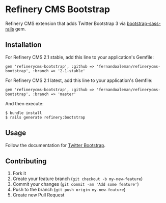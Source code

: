 # Refinery CMS Bootstrap

Refinery CMS extension that adds Twitter Bootstrap 3 via [bootstrap-sass-rails](https://github.com/yabawock/bootstrap-sass-rails) gem.

## Installation

For Refinery CMS 2.1 stable, add this line to your application's Gemfile:

    gem 'refinerycms-bootstrap', :github => 'fernandoaleman/refinerycms-bootstrap', :branch => '2-1-stable'

For Refinery CMS 2.1 latest, add this line to your application's Gemfile:

    gem 'refinerycms-bootstrap', :github => 'fernandoaleman/refinerycms-bootstrap', :branch => 'master'

And then execute:

    $ bundle install
    $ rails generate refinery:bootstrap

## Usage

Follow the documentation for [Twitter Bootstrap](http://getbootstrap.com).

## Contributing

1. Fork it
2. Create your feature branch (`git checkout -b my-new-feature`)
3. Commit your changes (`git commit -am 'Add some feature'`)
4. Push to the branch (`git push origin my-new-feature`)
5. Create new Pull Request